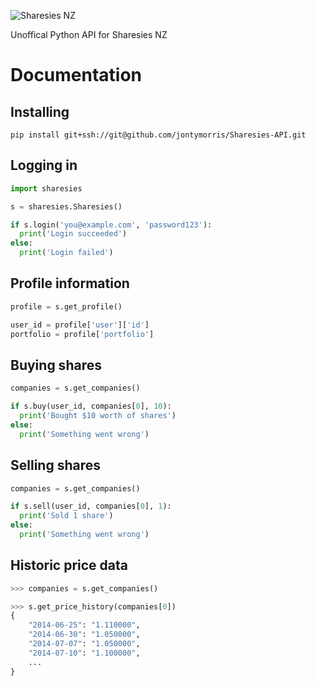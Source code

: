 ![Sharesies NZ](https://images.squarespace-cdn.com/content/58bc788c59cc68b9696b9ee0/1543372882154-5E6PGXVJGOIQU30NTJKJ/sharesies.png?content-type=image%2Fpng)

Unoffical Python API for Sharesies NZ

# Documentation

## Installing
``pip install git+ssh://git@github.com/jontymorris/Sharesies-API.git``

## Logging in
```python
import sharesies

s = sharesies.Sharesies()

if s.login('you@example.com', 'password123'):
  print('Login succeeded')
else:
  print('Login failed')
```

## Profile information
```python
profile = s.get_profile()

user_id = profile['user']['id']
portfolio = profile['portfolio']
```

## Buying shares
```python
companies = s.get_companies()

if s.buy(user_id, companies[0], 10):
  print('Bought $10 worth of shares')
else:
  print('Something went wrong')
```

## Selling shares
```python
companies = s.get_companies()

if s.sell(user_id, companies[0], 1):
  print('Sold 1 share')
else:
  print('Something went wrong')
```

## Historic price data
```python
>>> companies = s.get_companies()

>>> s.get_price_history(companies[0])
{
    "2014-06-25": "1.110000",
    "2014-06-30": "1.050000",
    "2014-07-07": "1.050000",
    "2014-07-10": "1.100000",
    ...
}

```
